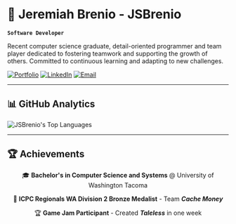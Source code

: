 # 👋 Jeremiah Brenio - JSBrenio

**`Software Developer`**

Recent computer science graduate, detail-oriented programmer and team player dedicated to fostering teamwork and supporting the growth of others. Committed to continuous learning and adapting to new challenges.

<p align="left">
  <a href="https://jsbrenio.com/" target="_blank" rel="noopener noreferrer"><img src="https://img.shields.io/badge/Portfolio-jsbrenio.com-00d4ff?style=for-the-badge&logoColor=white" alt="Portfolio"/></a>
  <a href="https://linkedin.com/in/jeremiah-brenio/" target="_blank" rel="noopener noreferrer"><img src="https://img.shields.io/badge/LinkedIn-Connect-0077B5?style=for-the-badge&logo=linkedin&logoColor=white" alt="LinkedIn"/></a>
  <a href="mailto:contact@jsbrenio@gmail.com" target="_blank" rel="noopener noreferrer"><img src="https://img.shields.io/badge/Email-Contact_Me-EA4335?style=for-the-badge&logo=gmail&logoColor=white" alt="Email"/></a>
</p>

---

## 📊 GitHub Analytics

<!-- <img height="180em" src="https://github-readme-stats.vercel.app/api/top-langs/?username=JSBrenio&layout=compact&hide_border=true&theme=dark&bg_color=0D1117&title_color=FFFF00&text_color=00FFFF&icon_color=FFFF00" alt="JSBrenio's Top Languages"/> -->

<img src="https://github-readme-stats.vercel.app/api/top-langs/?username=JSBrenio&layout=normal&hide_border=true&theme=dark&bg_color=0D1117&title_color=FFFF00&text_color=00FFFF&langs_count=20&card_width=1000" alt="JSBrenio's Top Languages"/>

---

## 🏆 Achievements

<div align="center">

🎓 **Bachelor's in Computer Science and Systems** @ University of Washington Tacoma

🥉 **ICPC Regionals WA Division 2 Bronze Medalist** - Team ***Cache Money***

🏆 **Game Jam Participant** - Created ***Taleless*** in one week  

</div>

